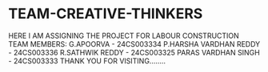 # TEAM-CREATIVE-THINKERS
HERE I AM ASSIGNING THE PROJECT FOR LABOUR CONSTRUCTION
TEAM MEMBERS:
G.APOORVA - 24CS003334
P.HARSHA VARDHAN REDDY - 24CS003336
R.SATHWIK REDDY - 24CS003325
PARAS VARDHAN SINGH - 24CS003333
THANK YOU FOR VISITING........
